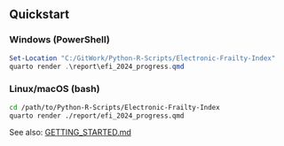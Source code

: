 ﻿## Quickstart

### Windows (PowerShell)

```powershell
Set-Location "C:/GitWork/Python-R-Scripts/Electronic-Frailty-Index"
quarto render .\report\efi_2024_progress.qmd
```

### Linux/macOS (bash)

```bash
cd /path/to/Python-R-Scripts/Electronic-Frailty-Index
quarto render ./report/efi_2024_progress.qmd
```

See also: [GETTING_STARTED.md](./docs/GETTING_STARTED.md)
